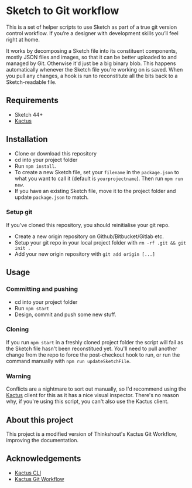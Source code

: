# Sketch to Git workflow

This is a set of helper scripts to use Sketch as part of a true git version control workflow. If you’re a designer with development skills you’ll feel right at home.

It works by decomposing a Sketch file into its constituent components, mostly JSON files and images, so that it can be better uploaded to and managed by Git. Otherwise it'd just be a big binary blob. This happens automatically whenever the Sketch file you're working on is saved. When you pull any changes, a hook is run to reconstitute all the bits back to a Sketch-readable file.

## Requirements

* Sketch 44+
* [Kactus](https://kactus.io)

## Installation

* Clone or download this repository
* cd into your project folder
* Run `npm install`.
* To create a new Sketch file, set your `filename` in the `package.json` to what you want to call it (default is `yourprojectname`). Then run `npm run new`.
* If you have an existing Sketch file, move it to the project folder and update `package.json` to match.

### Setup git

If you've cloned this repository, you should reinitialise your git repo.

* Create a new origin repository on Github/Bitbucket/Gitlab etc.
* Setup your git repo in your local project folder with `rm -rf .git && git init .`
* Add your new origin repository with `git add origin [...]`

## Usage

### Committing and pushing

* cd into your project folder
* Run `npm start`
* Design, commit and push some new stuff.

### Cloning

If you run `npm start` in a freshly cloned project folder the script will fail as the Sketch file hasn't been reconstitued yet. You'll need to pull another change from the repo to force the post-checkout hook to run, or run the command manually with `npm run updateSketchFile`.

### Warning

Conflicts are a nightmare to sort out manually, so I'd recommend using the [Kactus](https://kactus.io) client for this as it has a nice visual inspector. There's no reason why, if you're using this script, you can't also use the Kactus client.

## About this project

This project is a modified version of Thinkshout's Kactus Git Workflow, improving the documentation. 

## Acknowledgements

* [Kactus CLI](https://github.com/kactus-io/kactus-cli)
* [Kactus Git Workflow](https://github.com/thinkbright/kactus-git-workflow)

